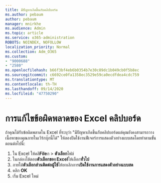 ```yaml
---
title: มีปัญหาเกิดขึ้นกับคลิปบอร์ด
ms.author: pebaum
author: pebaum
manager: mnirkhe
ms.audience: Admin
ms.topic: article
ms.service: o365-administration
ROBOTS: NOINDEX, NOFOLLOW
localization_priority: Normal
ms.collection: Adm_O365
ms.custom:
- "9000688"
- "2580"
ms.openlocfilehash: b66f3bf4eb6b0354b7e30c89dc1b049cb0f5b8ec
ms.sourcegitcommit: c6692ce0fa1358ec3529e59ca0ecdfdea4cdc759
ms.translationtype: MT
ms.contentlocale: th-TH
ms.lasthandoff: 09/14/2020
ms.locfileid: "47750290"
---
```

# <a name="resolving-excel-clipboard-error"></a>การแก้ไขข้อผิดพลาดของ Excel คลิปบอร์ด

ถ้าคุณได้รับข้อผิดพลาดใน Excel ที่ระบุว่า "มีปัญหาเกิดขึ้นกับคลิปบอร์ดแต่คุณยังคงสามารถวางเนื้อหาของคุณภายในเวิร์กบุ๊กนี้ได้" ให้ลองปิดใช้งานฟีเจอร์การแสดงตัวอย่างแบบสดโดยทำตามขั้นตอนต่อไปนี้:

1. ใน Excel ให้คลิ**File**ก  >  **ตัวเลือก**ไฟล์
3. ในกล่องโต้ตอบ**ตัวเลือกของ Excel**ให้เลือก**ทั่วไป**
4. ภายใต้**ตัวเลือกส่วนติดต่อผู้ใช้**ให้ยกเลิกการ**เปิดใช้งานการแสดงตัวอย่างแบบสด**
5. คลิก **OK**
6. เริ่ม Excel ใหม่
